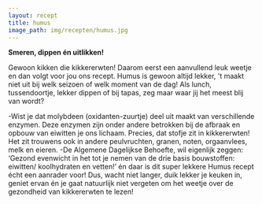 ```yaml
---
layout: recept
title: humus
image_path: img/recepten/humus.jpg
---
```


**Smeren, dippen én uitlikken!**

Gewoon kikken die kikkererwten!
Daarom eerst een aanvullend leuk weetje en dan volgt voor jou ons recept. Humus is gewoon altijd lekker, 't maakt niet uit bij welk seizoen of welk moment van de dag! Als lunch, tussendoortje, lekker dippen of bij tapas, zeg maar waar jij het meest blij van wordt?

-Wist je dat molybdeen (oxidanten-zuurtje) deel uit maakt van verschillende enzymen. Deze enzymen zijn onder andere betrokken bij de afbraak en opbouw van eiwitten je ons lichaam. Precies, dat stofje zit in kikkererwten! Het zit trouwens ook in andere peulvruchten, granen, noten, orgaanvlees, melk en eieren.
-De Algemene Dagelijkse Behoefte, wil eigenlijk zeggen: ‘Gezond evenwicht in het tot je nemen van de drie basis bouwstoffen: eiwitten/ koolhydraten en vetten!’ én daar is dit super lekkere Humus recept écht een aanrader voor!
Dus, wacht niet langer, duik lekker je keuken in, geniet ervan én je gaat natuurlijk niet vergeten om het weetje over de gezondheid van kikkererwten te lezen!
